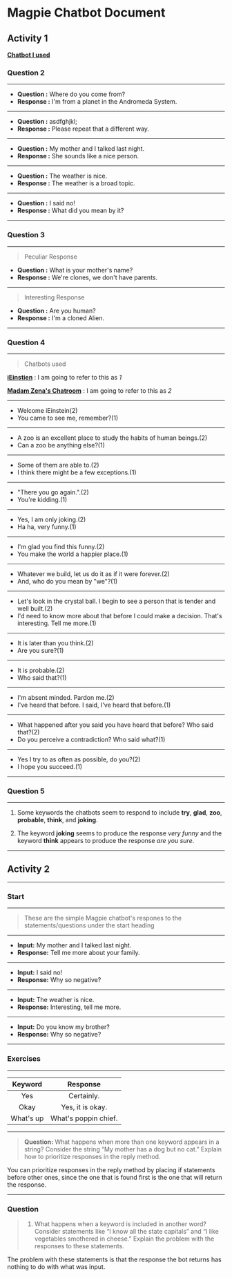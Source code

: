 # Magpie Chatbot Document

## Activity 1

[**Chatbot I used**](https://www.pandorabots.com/pandora/talk?botid=c1baddb74e35ebd0)

### Question 2

---

- **Question :** Where do you come from?
- **Response :** I'm from a planet in the Andromeda System.

---

- **Question :** asdfghjkl;
- **Response :** Please repeat that a different way.

---

- **Question :** My mother and I talked last night.
- **Response :** She sounds like a nice person.

---

- **Question :** The weather is nice.
- **Response :** The weather is a broad topic.

---

- **Question :** I said no!
- **Response :** What did you mean by it?

---

### Question 3

---

> Peculiar Response

- **Question :** What is your mother's name?
- **Response :** We're clones, we don't have parents.

---

> Interesting Response

- **Question :** Are you human?
- **Response :** I'm a cloned Alien.

---

### Question 4

---

> Chatbots used

[**iEinstien**](https://www.pandorabots.com/pandora/talk?botid=ea77c0200e365cfb)
: I am going to refer to this as *1*

[**Madam Zena's Chatroom**](http://www.madamzena.com)
: I am going to refer to this as *2*

---

- Welcome iEinstein(2)
- You came to see me, remember?(1)

---

- A zoo is an excellent place to study the habits of human beings.(2)
- Can a zoo be anything else?(1)
  
---

- Some of them are able to.(2)
- I think there might be a few exceptions.(1)

---

- "There you go again.".(2)
- You're kidding.(1)

---

- Yes, I am only joking.(2)
- Ha ha, very funny.(1)

---

- I'm glad you find this funny.(2)
- You make the world a happier place.(1)

---

- Whatever we build, let us do it as if it were forever.(2)
- And, who do you mean by "we"?(1)

---

- Let's look in the crystal ball. I begin to see a person that is tender and well built.(2)
- I'd need to know more about that before I could make a decision. That's interesting. Tell me more.(1)

---

- It is later than you think.(2)
- Are you sure?(1)

---

- It is probable.(2)
- Who said that?(1)

---

- I'm absent minded. Pardon me.(2)
- I've heard that before. I said, I've heard that before.(1)

---

- What happened after you said you have heard that before? Who said that?(2)
- Do you perceive a contradiction? Who said what?(1)

---

- Yes I try to as often as possible, do you?(2)
- I hope you succeed.(1)

---

### Question 5

---

1. Some keywords the chatbots seem to respond to include **try**, **glad**, **zoo**, **probable**, **think**, and **joking**.

2. The keyword **joking** seems to produce the response *very funny* and the keyword **think** appears to produce the response *are you sure*.

---

## Activity 2

---

### Start

---

> These are the simple Magpie chatbot's respones to the statements/questions under the start heading

---

- **Input:** My mother and I talked last night.
- **Response:** Tell me more about your family.

---

- **Input:** I said no!
- **Response:** Why so negative?

---

- **Input:** The weather is nice.
- **Response:** Interesting, tell me more.

---

- **Input:** Do you know my brother?
- **Response:** Why so negative?
  
---

### Exercises

---

|     Keyword      |     Response      |
|    :-----:       |      :-----:      |
|      Yes         |      Certainly.   |
|      Okay        |  Yes, it is okay. |
|      What's up   | What's poppin chief.|

---

> **Question:** What happens when more than one keyword appears in a string? Consider the string “My mother has a dog but no cat.” Explain how to prioritize responses in the reply method.

You can prioritize responses in the reply method by placing if statements before other ones, since the one that is found first is the one that will return the response.

---

### Question

> 1. What happens when a keyword is included in another word? Consider statements like “I know all the state capitals” and “I like vegetables smothered in cheese.” Explain the problem with the responses to these statements.

The problem with these statements is that the response the bot returns has nothing to do with what was input.
